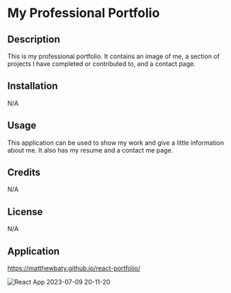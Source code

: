 # My Professional Portfolio 

## Description

This is my professional portfolio. It contains an image of me, a section of projects I have completed or contributed to, and a contact page.  

## Installation

N/A

## Usage

This application can be used to show my work and give a little information about me. It also has my resume and a contact me page. 

## Credits

N/A

## License

N/A

## Application

https://matthewbaty.github.io/react-portfolio/

![React App 2023-07-09 20-11-20](https://github.com/matthewbaty/react-portfolio/assets/122696885/19c441be-f112-464e-92d1-80bb63d49417)